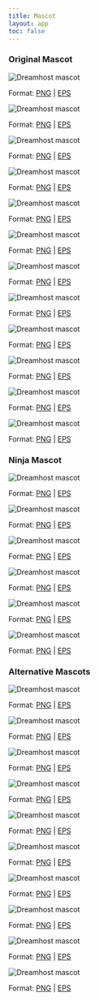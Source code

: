 ```yaml
---
title: Mascot
layout: app
toc: false
---
```


<div class="container-fluid p-0">
<h3 class="m-bottom-2">Original Mascot</h3>
	<div class="row">
		<div class="col-sm-6 col-md-2">
			<img class="m-bottom-0 p-bottom-0" src="{{site.baseurl}}/assets/images/mascot/new/m-1-1.png" alt="Dreamhost mascot" />
			<p class="p-2 bg-c-g100">Format: <a href="{{site.baseurl}}/assets/images/mascot/new/m-1-1.png">PNG</a> | <a href="{{site.baseurl}}/assets/downloads/mascot/new/m-1-1.eps">EPS</a></p>
		</div>
		<div class="col-sm-6 col-md-2">
			<img class="m-bottom-0 p-bottom-0" src="{{site.baseurl}}/assets/images/mascot/new/m-1-2.png" alt="Dreamhost mascot" />
			<p class="p-2 bg-c-g100">Format: <a href="{{site.baseurl}}/assets/images/mascot/new/m-1-2.png" download>PNG</a> | <a href="{{site.baseurl}}/assets/downloads/mascot/new/m-1-2.eps">EPS</a></p>
		</div>
		<div class="col-sm-6 col-md-2">
			<img class="m-bottom-0 p-bottom-0" src="{{site.baseurl}}/assets/images/mascot/new/m-1-3.png" alt="Dreamhost mascot" />
			<p class="p-2 bg-c-g100">Format: <a href="{{site.baseurl}}/assets/images/mascot/new/m-1-3.png" download>PNG</a> | <a href="{{site.baseurl}}/assets/downloads/mascot/new/m-1-3.eps">EPS</a></p>
		</div>
		<div class="col-sm-6 col-md-2">
			<img class="m-bottom-0 p-bottom-0" src="{{site.baseurl}}/assets/images/mascot/new/m-1-4.png" alt="Dreamhost mascot" />
			<p class="p-2 bg-c-g100">Format: <a href="{{site.baseurl}}/assets/images/mascot/new/m-1-4.png" download>PNG</a> | <a href="{{site.baseurl}}/assets/downloads/mascot/new/m-1-4.eps">EPS</a></p>
		</div>
		<div class="col-sm-6 col-md-2">
			<img class="m-bottom-0 p-bottom-0" src="{{site.baseurl}}/assets/images/mascot/new/m-1-5.png" alt="Dreamhost mascot" />
			<p class="p-2 bg-c-g100">Format: <a href="{{site.baseurl}}/assets/images/mascot/new/m-1-5.png" download>PNG</a> | <a href="{{site.baseurl}}/assets/downloads/mascot/new/m-1-5.eps">EPS</a></p>
		</div>
		<div class="col-sm-6 col-md-2">
			<img class="m-bottom-0 p-bottom-0" src="{{site.baseurl}}/assets/images/mascot/new/m-1-6.png" alt="Dreamhost mascot" />
			<p class="p-2 bg-c-g100">Format: <a href="{{site.baseurl}}/assets/images/mascot/new/m-1-6.png" download>PNG</a> | <a href="{{site.baseurl}}/assets/downloads/mascot/new/m-1-6.eps">EPS</a></p>
		</div>
	</div>
</div>

<div class="container-fluid p-0">
	<div class="row">
		<div class="col-sm-6 col-md-2">
			<img class="m-bottom-0 p-bottom-0" src="{{site.baseurl}}/assets/images/mascot/new/m-1-7.png" alt="Dreamhost mascot" />
			<p class="p-2 bg-c-g100">Format: <a href="{{site.baseurl}}/assets/images/mascot/new/m-1-7.png" download>PNG</a> | <a href="{{site.baseurl}}/assets/downloads/mascot/new/m-1-7.eps">EPS</a></p>
		</div>
		<div class="col-sm-6 col-md-2">
			<img class="m-bottom-0 p-bottom-0" src="{{site.baseurl}}/assets/images/mascot/new/m-3-1.png" alt="Dreamhost mascot" />
			<p class="p-2 bg-c-g100">Format: <a href="{{site.baseurl}}/assets/images/mascot/new/m-3-1.png" download>PNG</a> | <a href="{{site.baseurl}}/assets/downloads/mascot/new/m-3-1.eps">EPS</a></p>
		</div>
		<div class="col-sm-6 col-md-2">
			<img class="m-bottom-0 p-bottom-0" src="{{site.baseurl}}/assets/images/mascot/new/m-3-2.png" alt="Dreamhost mascot" />
			<p class="p-2 bg-c-g100">Format: <a href="{{site.baseurl}}/assets/images/mascot/new/m-3-2.png" download>PNG</a> | <a href="{{site.baseurl}}/assets/downloads/mascot/new/m-3-2.eps">EPS</a></p>
		</div>
		<div class="col-sm-6 col-md-2">
			<img class="m-bottom-0 p-bottom-0" src="{{site.baseurl}}/assets/images/mascot/new/m-3-3.png" alt="Dreamhost mascot" />
			<p class="p-2 bg-c-g100">Format: <a href="{{site.baseurl}}/assets/images/mascot/new/m-3-3.png" download>PNG</a> | <a href="{{site.baseurl}}/assets/downloads/mascot/new/m-3-3.eps">EPS</a></p>
		</div>
		<div class="col-sm-6 col-md-2">
			<img class="m-bottom-0 p-bottom-0" src="{{site.baseurl}}/assets/images/mascot/new/m-3-4.png" alt="Dreamhost mascot" />
			<p class="p-2 bg-c-g100">Format: <a href="{{site.baseurl}}/assets/images/mascot/new/m-3-4.png" download>PNG</a> | <a href="{{site.baseurl}}/assets/downloads/mascot/new/m-3-4.eps">EPS</a></p>
		</div>
		<div class="col-sm-6 col-md-2">
			<img class="m-bottom-0 p-bottom-0" src="{{site.baseurl}}/assets/images/mascot/new/m-3-5.png" alt="Dreamhost mascot" />
			<p class="p-2 bg-c-g100">Format: <a href="{{site.baseurl}}/assets/images/mascot/new/m-3-5.png" download>PNG</a> | <a href="{{site.baseurl}}/assets/downloads/mascot/new/m-3-5.eps">EPS</a></p>
		</div>
	</div>
</div>

<div class="container-fluid p-0">
<h3 class="m-bottom-2">Ninja Mascot</h3>
	<div class="row">
		<div class="col-sm-6 col-md-2">
			<img class="m-bottom-0 p-bottom-0" src="{{site.baseurl}}/assets/images/mascot/new/m-2-1.png" alt="Dreamhost mascot" />
			<p class="p-2 bg-c-g100">Format: <a href="{{site.baseurl}}/assets/images/mascot/new/m-2-1.png" download>PNG</a> | <a href="{{site.baseurl}}/assets/downloads/mascot/new/m-2-1.eps">EPS</a></p>
		</div>
		<div class="col-sm-6 col-md-2">
			<img class="m-bottom-0 p-bottom-0" src="{{site.baseurl}}/assets/images/mascot/new/m-2-2.png" alt="Dreamhost mascot" />
			<p class="p-2 bg-c-g100">Format: <a href="{{site.baseurl}}/assets/images/mascot/new/m-2-2.png" download>PNG</a> | <a href="{{site.baseurl}}/assets/downloads/mascot/new/m-2-2.eps">EPS</a></p>
		</div>
		<div class="col-sm-6 col-md-2">
			<img class="m-bottom-0 p-bottom-0" src="{{site.baseurl}}/assets/images/mascot/new/m-2-3.png" alt="Dreamhost mascot" />
			<p class="p-2 bg-c-g100">Format: <a href="{{site.baseurl}}/assets/images/mascot/new/m-2-3.png" download>PNG</a> | <a href="{{site.baseurl}}/assets/downloads/mascot/new/m-2-3.eps">EPS</a></p>
		</div>
		<div class="col-sm-6 col-md-2">
			<img class="m-bottom-0 p-bottom-0" src="{{site.baseurl}}/assets/images/mascot/new/m-2-4.png" alt="Dreamhost mascot" />
			<p class="p-2 bg-c-g100">Format: <a href="{{site.baseurl}}/assets/images/mascot/new/m-2-4.png" download>PNG</a> | <a href="{{site.baseurl}}/assets/downloads/mascot/new/m-2-4.eps">EPS</a></p>
		</div>
		<div class="col-sm-6 col-md-2">
			<img class="m-bottom-0 p-bottom-0" src="{{site.baseurl}}/assets/images/mascot/new/m-2-5.png" alt="Dreamhost mascot" />
			<p class="p-2 bg-c-g100">Format: <a href="{{site.baseurl}}/assets/images/mascot/new/m-2-5.png" download>PNG</a> | <a href="{{site.baseurl}}/assets/downloads/mascot/new/m-2-5.eps">EPS</a></p>
		</div>
		<div class="col-sm-6 col-md-2">
			<img class="m-bottom-0 p-bottom-0" src="{{site.baseurl}}/assets/images/mascot/new/m-2-6.png" alt="Dreamhost mascot" />
			<p class="p-2 bg-c-g100">Format: <a href="{{site.baseurl}}/assets/images/mascot/new/m-2-6.png" download>PNG</a> | <a href="{{site.baseurl}}/assets/downloads/mascot/new/m-2-6.eps">EPS</a></p>
		</div>
	</div>
</div>

<div class="container-fluid p-0">
<h3>Alternative Mascots</h3>
	<div class="row">
		<div class="col-sm-6 col-md-2">
			<img class="m-bottom-0 p-bottom-0" src="{{site.baseurl}}/assets/images/mascot/new/m-4-1.png" alt="Dreamhost mascot" />
			<p class="p-2 bg-c-g100">Format: <a href="{{site.baseurl}}/assets/images/mascot/new/m-4-1.png" download>PNG</a> | <a href="{{site.baseurl}}/assets/downloads/mascot/new/m-4-1.eps">EPS</a></p>
		</div>
		<div class="col-sm-6 col-md-2">
			<img class="m-bottom-0 p-bottom-0" src="{{site.baseurl}}/assets/images/mascot/new/m-4-2.png" alt="Dreamhost mascot" />
			<p class="p-2 bg-c-g100">Format: <a href="{{site.baseurl}}/assets/images/mascot/new/m-4-2.png" download>PNG</a> | <a href="{{site.baseurl}}/assets/downloads/mascot/new/m-4-2.eps">EPS</a></p>
		</div>
		<div class="col-sm-6 col-md-2">
			<img class="m-bottom-0 p-bottom-0" src="{{site.baseurl}}/assets/images/mascot/new/m-4-3.png" alt="Dreamhost mascot" />
			<p class="p-2 bg-c-g100">Format: <a href="{{site.baseurl}}/assets/images/mascot/new/m-4-3.png" download>PNG</a> | <a href="{{site.baseurl}}/assets/downloads/mascot/new/m-4-3.eps">EPS</a></p>
		</div>
		<div class="col-sm-6 col-md-2">
			<img class="m-bottom-0 p-bottom-0" src="{{site.baseurl}}/assets/images/mascot/new/m-4-4.png" alt="Dreamhost mascot" />
			<p class="p-2 bg-c-g100">Format: <a href="{{site.baseurl}}/assets/images/mascot/new/m-4-4.png" download>PNG</a> | <a href="{{site.baseurl}}/assets/downloads/mascot/new/m-4-4.eps">EPS</a></p>
		</div>
		<div class="col-sm-6 col-md-2">
			<img class="m-bottom-0 p-bottom-0" src="{{site.baseurl}}/assets/images/mascot/new/m-4-5.png" alt="Dreamhost mascot" />
			<p class="p-2 bg-c-g100">Format: <a href="{{site.baseurl}}/assets/images/mascot/new/m-4-5.png" download>PNG</a> | <a href="{{site.baseurl}}/assets/downloads/mascot/new/m-4-5.eps">EPS</a></p>
		</div>
		<div class="col-sm-6 col-md-2">
			<img class="m-bottom-0 p-bottom-0" src="{{site.baseurl}}/assets/images/mascot/new/m-4-6.png" alt="Dreamhost mascot" />
			<p class="p-2 bg-c-g100">Format: <a href="{{site.baseurl}}/assets/images/mascot/new/m-4-6.png" download>PNG</a> | <a href="{{site.baseurl}}/assets/downloads/mascot/new/m-4-6.eps">EPS</a></p>
		</div>
	</div>
</div>

<div class="container-fluid p-0">
	<div class="row">
		<div class="col-sm-6 col-md-2">
			<img class="m-bottom-0 p-bottom-0" src="{{site.baseurl}}/assets/images/mascot/new/m-4-7.png" alt="Dreamhost mascot" />
			<p class="p-2 bg-c-g100">Format: <a href="{{site.baseurl}}/assets/images/mascot/new/m-4-7.png" download>PNG</a> | <a href="{{site.baseurl}}/assets/downloads/mascot/new/m-4-7.eps">EPS</a></p>
		</div>
		<div class="col-sm-6 col-md-2">
			<img class="m-bottom-0 p-bottom-0" src="{{site.baseurl}}/assets/images/mascot/new/m-4-8.png" alt="Dreamhost mascot" />
			<p class="p-2 bg-c-g100">Format: <a href="{{site.baseurl}}/assets/images/mascot/new/m-4-8.png" download>PNG</a> | <a href="{{site.baseurl}}/assets/downloads/mascot/new/m-4-8.eps">EPS</a></p>
		</div>
		<div class="col-sm-6 col-md-2">
			<img class="m-bottom-0 p-bottom-0" src="{{site.baseurl}}/assets/images/mascot/new/m-4-9.png" alt="Dreamhost mascot" />
			<p class="p-2 bg-c-g100">Format: <a href="{{site.baseurl}}/assets/images/mascot/new/m-4-9.png" download>PNG</a> | <a href="{{site.baseurl}}/assets/downloads/mascot/new/m-4-9.eps">EPS</a></p>
		</div>
		<div class="col-sm-6 col-md-2">
			<img class="m-bottom-0 p-bottom-0" src="{{site.baseurl}}/assets/images/mascot/new/m-4-10.png" alt="Dreamhost mascot" />
			<p class="p-2 bg-c-g100">Format: <a href="{{site.baseurl}}/assets/images/mascot/new/m-4-10.png" download>PNG</a> | <a href="{{site.baseurl}}/assets/downloads/mascot/new/m-4-10.eps">EPS</a></p>
		</div>
	</div>
</div>
